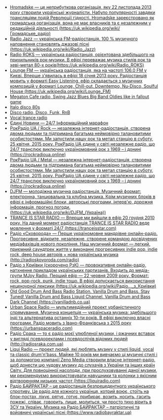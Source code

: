 * [Hromadske — це неприбуткова організація, яку 22 листопада 2013 року створили українські журналісти. Набуло популярності завдяки трансляціям подій Революції гідності. Hromadske зареєстровано як громадська організація, вона не має власників та є незалежним у редакційній діяльності (https://uk.wikipedia.org/wiki/Громадське_радіо)](http://[201:23b4:991a:634d:8359:4521:5576:15b7]/yggwave/radio/hromadske)
* [Radio Jazz — українська FM-радіостанція. 100 % музичного наповнення становлять джазові пісні (https://uk.wikipedia.org/wiki/Radio_Jazz)](http://[201:23b4:991a:634d:8359:4521:5576:15b7]/yggwave/radio/jazz)
* [Radio ROKS — українська радіостанція, орієнтована здебільшого на прихильників рок-музики. В ефірі переважає музика стилів рок та хеві-метал 80-х років(https://uk.wikipedia.org/wiki/Radio_ROKS)](http://[201:23b4:991a:634d:8359:4521:5576:15b7]/yggwave/radio/roks)
* [Lounge FM — українська радіостанція, яка на частоті 106.0 FM у Києві. Вперше з'явилась в ефірі 18 січня 2013 року. Радіостанція мовить у форматі Easy Listening, ефір складається з музичних композицій у форматі Lounge, Chill-out, Downtempo, Nu-Disco, Soulful House (https://uk.wikipedia.org/wiki/Lounge_FM)](http://[201:23b4:991a:634d:8359:4521:5576:15b7]/yggwave/radio/loungefm)
* [Megaton Cafe radio, Swing Jazz Blues Big Band Oldies like in fallout game](http://[200:bd1e:338e:77a9:b9e1:532:cadf:d759]:8000/megaton)
* [Italo disco 80s](http://[200:bd1e:338e:77a9:b9e1:532:cadf:d759]:8000/italo)
* [Disco radio, Disco, Funk, RnB](http://[200:bd1e:338e:77a9:b9e1:532:cadf:d759]:8000/disco)
* [Vocal trance radio](http://[200:bd1e:338e:77a9:b9e1:532:cadf:d759]:8000/vocaltrance)
* [Єдині Новини — 24/7 Інформаційний марафон](http://[200:7d2a:188f:fc04:30ea:da87:27e7:ca23]:8000/RadioNews)
* [РокРадіо UA / Rock — незалежна інтернет-радіостанція, створена двома людьми та підтримана багатьма неймовірно талановитими особистостями. Ми запустили нашу рок та метал станцію в суботу, 25 квітня, 2015 року. РокРадіо UA єдине у світі незалежне радіо, що 24/7 транслює виключно україномовний рок з 1969 – і донині (https://rockradioua.online)](http://[201:23b4:991a:634d:8359:4521:5576:15b7]/yggwave/radio/rockradioua/rock)
* [РокРадіо UA / Metal  — незалежна інтернет-радіостанція, створена двома людьми та підтримана багатьма неймовірно талановитими особистостями. Ми запустили нашу рок та метал станцію в суботу, 25 квітня, 2015 року. РокРадіо UA єдине у світі незалежне радіо, що 24/7 транслює виключно україномовний рок з 1969 – і донині (https://rockradioua.online)](http://[201:23b4:991a:634d:8359:4521:5576:15b7]/yggwave/radio/rockradioua/metal)
* [DJFM — молодіжна музична радіостанція. Музичний формат: електронна, танцювальна та клубна музика. Крім музичних блоків в ефірі є інформаційні блоки, авторські програми, інтерв'ю, дорожня інформація, прогноз погоди. (https://uk.wikipedia.org/wiki/DJFM_(Україна))](http://[201:23b4:991a:634d:8359:4521:5576:15b7]/yggwave/radio/djfm)
* [TRANCE IS STAR RADIO — Вперше ми вийшли в ефір 20 грудня 2010 року. На даний момент радіостанція TRANCE IS STAR RADIO веде мовлення у форматі 24/7 (https://tranceisstar.com)](http://[201:23b4:991a:634d:8359:4521:5576:15b7]/yggwave/radio/tranceisstar)
* [Радіо «Сковорода» — Перше україномовне мандрівне онлайн-радіо. Прогресивне, відкрите, незалежне, створене командою досвідчених медіафахівців нового покоління. Наш музичний формат — легкий, приємний саундтрек життя у виконанні прогресивних indie pop, indie rock, deep house авторів + нова українська музика (http://radioskovoroda.com/radio)](http://[201:23b4:991a:634d:8359:4521:5576:15b7]/yggwave/radio/radioskovoroda)
* [Радіо з Криївки (скорочено РзК) — провокативне онлайн-радіо, натхненне прикладом українських партизанів. Входить до медіа-групи MJoy Radio. Перший ефір — 22 червня 2009 року. Формат: rock, pop-rock, punk, indie тощо. В ефірі допускається використання нецензурної лексики (https://uk.wikipedia.org/wiki/Радіо…_з_Криївки)](http://[201:23b4:991a:634d:8359:4521:5576:15b7]/yggwave/radio/rzk)
* [Old Good Drum And Bass Radio Station. Vanilla Drum and Bass. Stay Tuned! Vanilla Drum and Bass Liquid Channel. Vanilla Drum and Bass Dark Channel (https://vanilladnb.co.ua)](http://[201:23b4:991a:634d:8359:4521:5576:15b7]/yggwave/radio/vanilladnb)
* [Urban Space Radio — мультимедійний проект урбаністичного спрямування. Музична концепція — українська музика: здебільшого інді та альтернатива останніх 10-ти років. В ефірі виключно власні програми. Радіо мовить з Івано-Франківська з 2015 року (https://urbanspaceradio.com)](http://[201:23b4:991a:634d:8359:4521:5576:15b7]/yggwave/radio/urban-space-radio)
* [Радіо Срака — то є радіо моєї улюбленої музики, і ржачних вставок у вигляді псевдореклами і псевдоспічів відомих людей (http://radiosraka.com.ua)](http://[201:23b4:991a:634d:8359:4521:5576:15b7]/yggwave/radio/sraka)
* [Liqui Radio — проект людей, які люблять музику у стилі liquid, vocal та classic drum'n'bass. Майже 10 років ми вивчаємо ці музичні стилі і за допомогою компанії Zeno Media створили власне інтернет-радіо, щоб донести цю чудову музику до слухачів з України та інших країн Світу. Для повноцінної насолоди, при прослуховуванні даної музики, ми рекомендуємо використовувати навушники та колонки з якісним відтворенням низьких частот (https://liquiradio.com)](http://[201:23b4:991a:634d:8359:4521:5576:15b7]/yggwave/radio/liqui)
* [Радіо БАЙРАКТАР – це радіостанція безпрецедентного українського спротиву. Це радіо для кожного українця, котрий воює, стоїть на блок-постах, лікує, рятує, готує, прибирає, возить, носить, гасить пожежі, співає, говорить, пише, молиться, чи просто тихо вірить в ЗСУ та Україну. Музика на Радіо БАЙРАКТАР – патріотичні та войовничі українські пісні (https://www.radiobayraktar.ua)](http://[201:23b4:991a:634d:8359:4521:5576:15b7]/yggwave/radio/bayraktar)